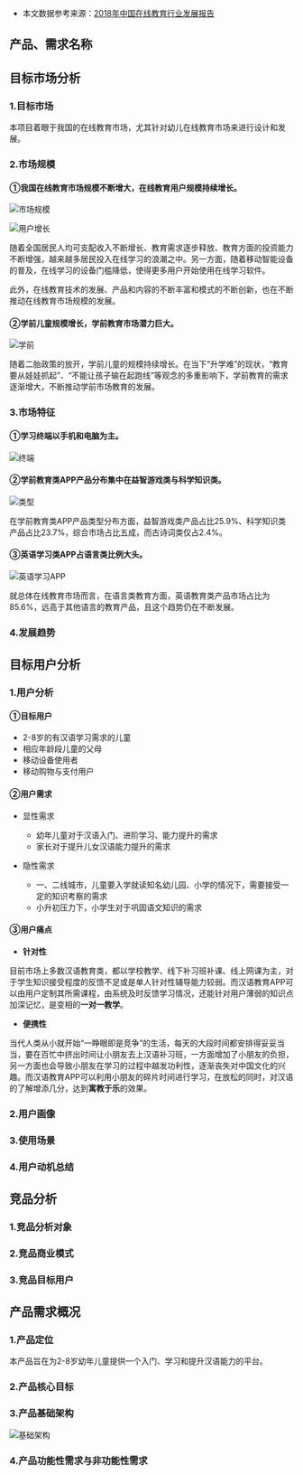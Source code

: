 * 本文数据参考来源：[2018年中国在线教育行业发展报告](http://www.bigdata-research.cn/content/201810/784.html)

## 产品、需求名称

## 目标市场分析

### 1.目标市场

本项目着眼于我国的在线教育市场，尤其针对幼儿在线教育市场来进行设计和发展。

### 2.市场规模

#### ①我国在线教育市场规模不断增大，在线教育用户规模持续增长。

![市场规模](https://bdn.135editor.com/files/users/126/1261920/201812/kVyuPPDN_WPPt.png)

![用户增长](https://bdn.135editor.com/files/users/126/1261920/201812/YCBOO5CR_qAq5.png)

随着全国居民人均可支配收入不断增长、教育需求逐步释放、教育方面的投资能力不断增强，越来越多居民投入在线学习的浪潮之中。另一方面，随着移动智能设备的普及，在线学习的设备门槛降低，使得更多用户开始使用在线学习软件。

此外，在线教育技术的发展、产品和内容的不断丰富和模式的不断创新，也在不断推动在线教育市场规模的发展。


#### ②学前儿童规模增长，学前教育市场潜力巨大。

![学前](https://bdn.135editor.com/files/users/126/1261920/201812/WRVbcCHa_aB4s.png)

随着二胎政策的放开，学前儿童的规模持续增长。在当下“升学难”的现状，“教育要从娃娃抓起”、“不能让孩子输在起跑线”等观念的多重影响下，学前教育的需求逐渐增大，不断推动学前市场教育的发展。

### 3.市场特征

#### ①学习终端以手机和电脑为主。

![终端](https://bdn.135editor.com/files/users/126/1261920/201812/qaSBvOpO_GY62.png)

#### ②学前教育类APP产品分布集中在益智游戏类与科学知识类。

![类型](https://bdn.135editor.com/files/users/126/1261920/201812/WhICFtk2_8CtS.png)

在学前教育类APP产品类型分布方面，益智游戏类产品占比25.9%、科学知识类产品占比23.7%，综合市场占比五成，而古诗词类仅占2.4%。

#### ③英语学习类APP占语言类比例大头。

![英语学习APP](https://bdn.135editor.com/files/users/126/1261920/201812/ZTaKrjHv_Z6Ny.png)

就总体在线教育市场而言，在语言类教育方面，英语教育类产品市场占比为85.6%，远高于其他语言的教育产品，且这个趋势仍在不断发展。

### 4.发展趋势


## 目标用户分析

### 1.用户分析

#### ①目标用户

* 2-8岁的有汉语学习需求的儿童
* 相应年龄段儿童的父母
* 移动设备使用者
* 移动购物与支付用户

#### ②用户需求

* 显性需求
  * 幼年儿童对于汉语入门、进阶学习、能力提升的需求
  * 家长对于提升儿女汉语能力提升的需求
  
* 隐性需求
  * 一、二线城市，儿童要入学就读知名幼儿园、小学的情况下，需要接受一定的知识考察的需求
  * 小升初压力下，小学生对于巩固语文知识的需求
  
#### ③用户痛点

* **针对性**

目前市场上多数汉语教育类，都以学校教学、线下补习班补课、线上网课为主，对于学生知识接受程度的反馈不足或是单人针对性辅导能力较弱。而汉语教育APP可以由用户定制其所需课程，由系统及时反馈学习情况，还能针对用户薄弱的知识点加深记忆，是变相的**一对一教学**。

* **便携性**

当代人类从小就开始“一睁眼即是竞争”的生活，每天的大段时间都安排得妥妥当当，要在百忙中挤出时间让小朋友去上汉语补习班，一方面增加了小朋友的负担，另一方面也会导致小朋友在学习的过程中越发功利性，逐渐丧失对中国文化的兴趣。而汉语教育APP可以利用小朋友的碎片时间进行学习，在放松的同时，对汉语的了解增添几分，达到**寓教于乐**的效果。


### 2.用户画像

### 3.使用场景

### 4.用户动机总结


## 竞品分析

### 1.竞品分析对象

### 2.竞品商业模式

### 3.竞品目标用户



## 产品需求概况

### 1.产品定位

本产品旨在为2-8岁幼年儿童提供一个入门、学习和提升汉语能力的平台。

### 2.产品核心目标

### 3.产品基础架构

![基础架构](https://bdn.135editor.com/files/users/126/1261920/201811/xuKnaKcN_CzdS.jpeg)

### 4.产品功能性需求与非功能性需求
